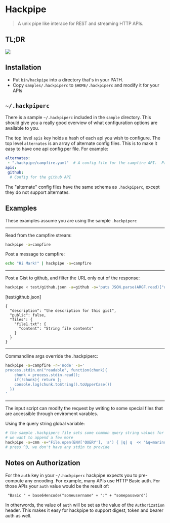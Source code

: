 # Hackpipe
> A unix pipe like interace for REST and streaming HTTP APIs.

## TL;DR
![](https://github.com/dapplebeforedawn/hackpipe/raw/master/samples/demo.gif)

## Installation
 - Put `bin/hackpipe` into a directory that's in your PATH.
 - Copy `samples/.hackpiperc` to `$HOME/.hackpiperc` and modify it for your APIs

## `~/.hackpiperc`
There is a sample `~/.hackpiperc` included in the `sample` directory.  This should give you a really good overview of what configuration options are available to you.

The top level `apis` key holds a hash of each api you wish to configure.  The top level `alternates` is an array of alternate config files.  This is to make it easy to have one api config per file.  For example:

```yaml
alternates:
 - ".hackpipe/campfire.yaml"  # A config file for the campfire API.  Paths are relative to `$HOME`
apis:
 github:
  # Config for the github API
```

The "alternate" config files have the same schema as `.hackpiperc`, except they do not support alternates.

## Examples
These examples assume you are using the sample `.hackpiperc`

----
Read from the campfire stream:
```bash
hackpipe -a=campfire
```

Post a message to campfire:
```bash
echo "Hi Mark!" | hackpipe -a=campfire
```

----
Post a Gist to github, and filter the URL only out of the response:
```bash
hackpipe < test/github.json -a=github -o='puts JSON.parse(ARGF.read)["url"]'
```

[test/github.json]
```text
{
  "description": "the description for this gist",
  "public": false,
  "files": {
    "file1.txt": {
      "content": "String file contents"
    }
  }
}
```

----
Commandline args override the .hackpiperc:
```bash
hackpipe -a=campfire -r='node' -o='
process.stdin.on("readable", function(chunk){
    chunk = process.stdin.read();
    if(!chunk){ return };
    console.log(chunk.toString().toUpperCase())
  })
'
```

----
The input script can modify the request by writing to some special files that are accessible through enviroment varables.

Using the query string global variable:
```bash
# the sample .hackpiperc file sets some common query string values for us
# we want to append a few more
hackpipe -a=cmm -e="File.open(ENV['QUERY'], 'a') { |q| q  << '&q=marinol' }"
# press ^D, we don't have any stdin to provide
```

## Notes on Authorization
For the `auth` key in your `~/.hackpiperc` hackpipe expects you to pre-compute any encoding.  For example, many APIs use HTTP Basic auth.  For those APIs your `auth` value would be the result of:
  ```pseudocode
   "Basic " + base64encode("someusername" + ":" + "somepassword")
  ```
In otherwords, the value of `auth` will be set as the value of the `Authorization` header.  This makes it easy for hackpipe to support digest, token and bearer auth as well.
